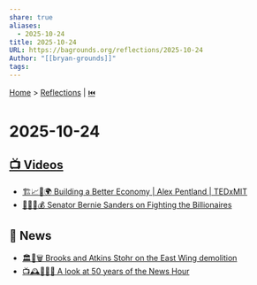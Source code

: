 ```yaml
---
share: true
aliases:
  - 2025-10-24
title: 2025-10-24
URL: https://bagrounds.org/reflections/2025-10-24
Author: "[[bryan-grounds]]"
tags:
---
```

[Home](../index.md) > [Reflections](./index.md) | [⏮️](./2025-10-23.md)  
# 2025-10-24  
## [📺 Videos](../videos/index.md)  
- [🏗️📈🤝🌍 Building a Better Economy | Alex Pentland | TEDxMIT](../videos/building-a-better-economy-alex-pentland-tedxmit.md)  
- [👨‍🦳🆚💰 Senator Bernie Sanders on Fighting the Billionaires](../videos/senator-bernie-sanders-on-fighting-the-billionaires.md)  
  
## 📰 News  
- [🏛️🔨🗑️ Brooks and Atkins Stohr on the East Wing demolition](../videos/brooks-and-atkins-stohr-on-the-east-wing-demolition.md)  
- [📺🕰️📰🎂🎉 A look at 50 years of the News Hour](../videos/a-look-at-50-years-of-the-news-hour.md)